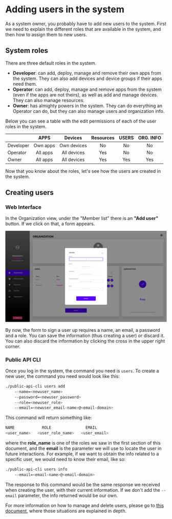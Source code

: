# Adding users in the system

As a system owner, you probably have to add new users to the system. First we need to explain the different roles that are available in the system, and then how to assign them to new users.

## System roles

There are three default roles in the system.

* **Developer**: can add, deploy, manage and remove their own apps from the system. They can also add devices and device groups if their apps need them.
* **Operator**: can add, deploy, manage and remove apps from the system \(even if the apps are not theirs\), as well as add and manage devices. They can also manage resources.
* **Owner**: has almighty powers in the system. They can do everything an Operator can do, but they can also manage users and organization info.

Below you can see a table with the edit permissions of each of the user roles in the system.

|  | APPS | Devices | Resources | USERS | ORG. INFO |
| :--- | :---: | :---: | :---: | :---: | :---: |
| Developer | Own apps | Own devices | No | No | No |
| Operator | All apps | All devices | Yes | No | No |
| Owner | All apps | All devices | Yes | Yes | Yes |

Now that you know about the roles, let's see how the users are created in the system.

## Creating users

### Web Interface

In the Organization view, under the "Member list" there is an **"Add user"** button. If we click on that, a form appears.

![Add user dialog](../img/tut_adduser_create.png)

By now, the form to sign a user up requires a name, an email, a password and a role. You can save the information \(thus creating a user\) or discard it. You can also discard the information by clicking the cross in the upper right corner.

### Public API CLI

Once you log in the system, the command you need is `users`. To create a new user, the command you need would look like this:

```bash
./public-api-cli users add 
    --name=<newuser_name> 
    --password=<newuser_password> 
    --role=<newuser_role> 
    --email=<newuser_email-name>@<email-domain>
```

This command will return something like:

```javascript
NAME            ROLE               EMAIL
<user_name>   <user_role_name>   <user_email>
```

where the **role\_name** is one of the roles we saw in the first section of this document, and the **email** is the parameter we will use to locate the user in future interactions. For example, if we want to obtain the info related to a specific user, we would need to know their email, like so:

```bash
./public-api-cli users info 
    --email=<email-name>@<email-domain>
```

The response to this command would be the same response we received when creating the user, with their current information. If we don't add the `--email` parameter, the info returned would be our own.

For more information on how to manage and delete users, please go to [this document](../organization/organization-1.md), where those situations are explained in depth.

